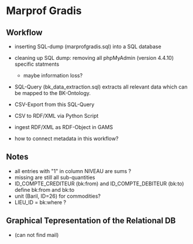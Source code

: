 # Marprof Gradis

## Workflow

* inserting SQL-dump (marprofgradis.sql) into a SQL database
* cleaning up SQL dump: removing all phpMyAdmin (version 4.4.10) specific statments 
  * maybe information loss?
* SQL-Query (bk_data_extraction.sql) extracts all relevant data which can be mapped to the BK-Ontology.
* CSV-Export from this SQL-Query
* CSV to RDF/XML via Python Script
* ingest RDF/XML as RDF-Object in GAMS

* how to connect metadata in this workflow?

## Notes

* all entries with "1" in column NIVEAU are sums ?
* missing are still all sub-quantities
* ID_COMPTE_CREDITEUR (bk:from) and ID_COMPTE_DEBITEUR (bk:to) define bk:from and bk:to
* unit (Baril, ID=26) for commodities?
* LIEU_ID = bk:where ?

 
## Graphical Tepresentation of the Relational DB

* (can not find mail)